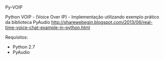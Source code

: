 Py-VOIP

Python VOIP - (Voice Over IP)
    - Implementação utilizando exemplo prático da biblioteca PyAudio
      http://sharewebegin.blogspot.com/2013/06/real-time-voice-chat-example-in-python.html

Requisitos: 
- Python 2.7
- PyAudio
